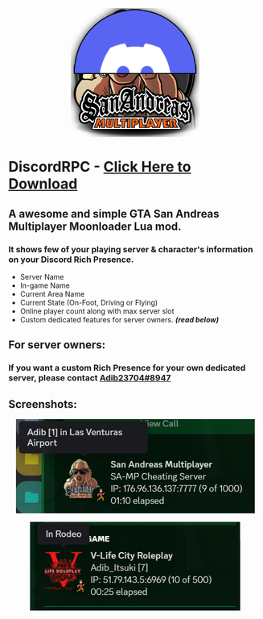 <p align="center">
  <img src="https://raw.githubusercontent.com/Adib23704/DiscordRPC/master/img/logo.png" alt="Logo"/>
</p>

# DiscordRPC - [Click Here to Download](https://github.com/Adib23704/DiscordRPC/releases/download/v1.0/DiscordRPC-Setup.exe)

## A awesome and simple GTA San Andreas Multiplayer Moonloader Lua mod.
### It shows few of your playing server & character's information on your Discord Rich Presence.
- Server Name
- In-game Name
- Current Area Name
- Current State (On-Foot, Driving or Flying)
- Online player count along with max server slot
- Custom dedicated features for server owners. ***(read below)***

## For server owners:
### If you want a custom Rich Presence for your own dedicated server, please contact [Adib23704#8947](https://adib23704.tk/discord/)

## Screenshots:

<p align="center">
  <img src="https://raw.githubusercontent.com/Adib23704/DiscordRPC/master/img/1.png" alt="1"/>
</p>

<p align="center">
  <img src="https://raw.githubusercontent.com/Adib23704/DiscordRPC/master/img/2.png" alt="2"/>
</p>
